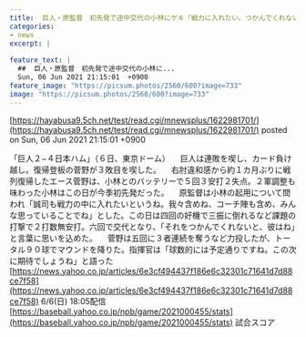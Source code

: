 ```yaml
---
title:  巨人・原監督　初先発で途中交代の小林にゲキ「戦力に入れたい。つかんでくれないと」  
categories:
- news
excerpt: |
  
feature_text: |
  ##  巨人・原監督　初先発で途中交代の小林に...
  Sun, 06 Jun 2021 21:15:01  +0900
feature_image: "https://picsum.photos/2560/600?image=733"
image: "https://picsum.photos/2560/600?image=733"
---
```


[https://hayabusa9.5ch.net/test/read.cgi/mnewsplus/1622981701/](https://hayabusa9.5ch.net/test/read.cgi/mnewsplus/1622981701/)
posted on Sun, 06 Jun 2021 21:15:01  +0900

<!--more-->

「巨人２−４日本ハム」（６日、東京ドーム） 　巨人は連敗を喫し、カード負け越し。復帰登板の菅野が３敗目を喫した。 　右肘違和感から約１カ月ぶりに戦列復帰したエース菅野は、小林とのバッテリーで５回３安打２失点。２軍調整も味わった小林はこの日が今季初先発だった。 　原監督は小林の起用について問われ「誠司も戦力の中に入れたいというね。我々含めね、コーチ陣も含め、みんな思っていることでね」とした。この日は四回の好機で三振に倒れるなど課題の打撃で２打数無安打。六回で交代となり、「それをつかんでくれないと、彼はね」と言葉に思いを込めた。 　菅野は五回に３者連続を奪うなど力投したが、トータル９０球でマウンドを降りた。指揮官は「球数的には予定通りですね。この次に期待でしょうね」と語った [https://news.yahoo.co.jp/articles/6e3cf494437f186e6c32301c71641d7d88ce7f58](https://news.yahoo.co.jp/articles/6e3cf494437f186e6c32301c71641d7d88ce7f58) 6/6(日) 18:05配信 [https://baseball.yahoo.co.jp/npb/game/2021000455/stats](https://baseball.yahoo.co.jp/npb/game/2021000455/stats) 試合スコア
